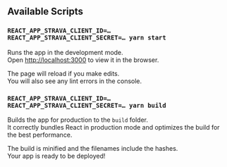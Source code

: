 ## Available Scripts

### `REACT_APP_STRAVA_CLIENT_ID=… REACT_APP_STRAVA_CLIENT_SECRET=… yarn start`

Runs the app in the development mode.<br />
Open [http://localhost:3000](http://localhost:3000) to view it in the browser.

The page will reload if you make edits.<br />
You will also see any lint errors in the console.

### `REACT_APP_STRAVA_CLIENT_ID=… REACT_APP_STRAVA_CLIENT_SECRET=… yarn build`

Builds the app for production to the `build` folder.<br />
It correctly bundles React in production mode and optimizes the build for the best performance.

The build is minified and the filenames include the hashes.<br />
Your app is ready to be deployed!
